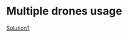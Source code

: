 # Multiple drones usage

[Solution?](https://github.com/anqixu/tello_driver/tree/master/wifi_docker_proxy)
